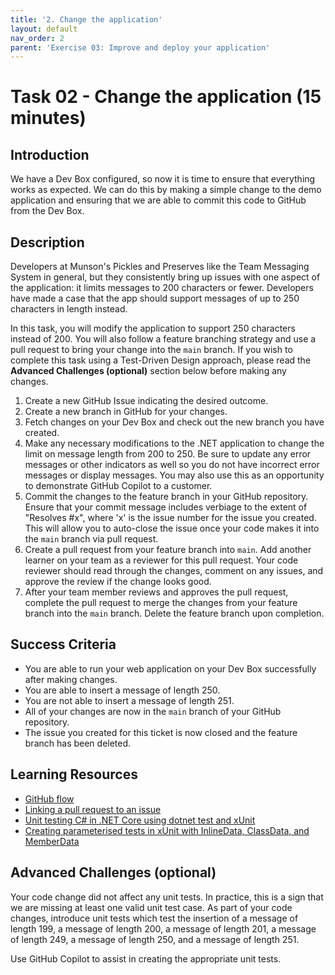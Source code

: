 ```yaml
---
title: '2. Change the application'
layout: default
nav_order: 2
parent: 'Exercise 03: Improve and deploy your application'
---
```


# Task 02 - Change the application (15 minutes)

## Introduction

We have a Dev Box configured, so now it is time to ensure that everything works as expected. We can do this by making a simple change to the demo application and ensuring that we are able to commit this code to GitHub from the Dev Box.

## Description

Developers at Munson's Pickles and Preserves like the Team Messaging System in general, but they consistently bring up issues with one aspect of the application: it limits messages to 200 characters or fewer. Developers have made a case that the app should support messages of up to 250 characters in length instead.

In this task, you will modify the application to support 250 characters instead of 200. You will also follow a feature branching strategy and use a pull request to bring your change into the `main` branch. If you wish to complete this task using a Test-Driven Design approach, please read the **Advanced Challenges (optional)** section below before making any changes.

1. Create a new GitHub Issue indicating the desired outcome.
2. Create a new branch in GitHub for your changes.
3. Fetch changes on your Dev Box and check out the new branch you have created.
4. Make any necessary modifications to the .NET application to change the limit on message length from 200 to 250. Be sure to update any error messages or other indicators as well so you do not have incorrect error messages or display messages. You may also use this as an opportunity to demonstrate GitHub Copilot to a customer.
5. Commit the changes to the feature branch in your GitHub repository. Ensure that your commit message includes verbiage to the extent of "Resolves #x", where 'x' is the issue number for the issue you created. This will allow you to auto-close the issue once your code makes it into the `main` branch via pull request.
6. Create a pull request from your feature branch into `main`. Add another learner on your team as a reviewer for this pull request. Your code reviewer should read through the changes, comment on any issues, and approve the review if the change looks good.
7. After your team member reviews and approves the pull request, complete the pull request to merge the changes from your feature branch into the `main` branch. Delete the feature branch upon completion.

## Success Criteria

- You are able to run your web application on your Dev Box successfully after making changes.
- You are able to insert a message of length 250.
- You are not able to insert a message of length 251.
- All of your changes are now in the `main` branch of your GitHub repository.
- The issue you created for this ticket is now closed and the feature branch has been deleted.

## Learning Resources

- [GitHub flow](https://docs.github.com/en/get-started/quickstart/github-flow)
- [Linking a pull request to an issue](https://docs.github.com/en/issues/tracking-your-work-with-issues/linking-a-pull-request-to-an-issue)
- [Unit testing C# in .NET Core using dotnet test and xUnit](https://learn.microsoft.com/en-us/dotnet/core/testing/unit-testing-with-dotnet-test)
- [Creating parameterised tests in xUnit with InlineData, ClassData, and MemberData](https://andrewlock.net/creating-parameterised-tests-in-xunit-with-inlinedata-classdata-and-memberdata/)

## Advanced Challenges (optional)

Your code change did not affect any unit tests. In practice, this is a sign that we are missing at least one valid unit test case. As part of your code changes, introduce unit tests which test the insertion of a message of length 199, a message of length 200, a message of length 201, a message of length 249, a message of length 250, and a message of length 251.

Use GitHub Copilot to assist in creating the appropriate unit tests.
